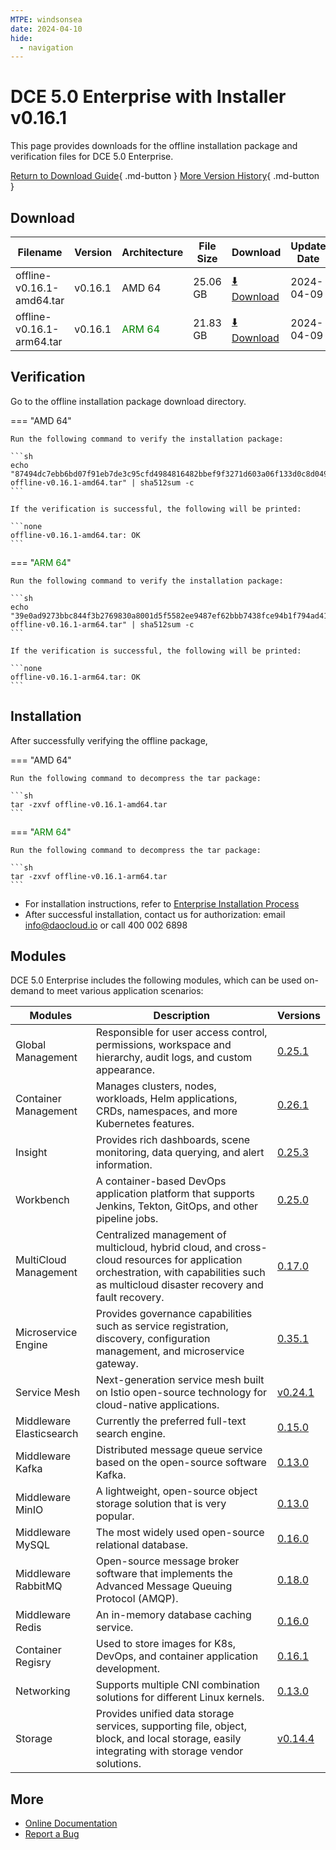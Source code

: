 ```yaml
---
MTPE: windsonsea
date: 2024-04-10
hide:
  - navigation
---
```


# DCE 5.0 Enterprise with Installer v0.16.1

This page provides downloads for the offline installation package and verification files for DCE 5.0 Enterprise.

[Return to Download Guide](../index.md#_2){ .md-button } [More Version History](./dce5-installer-history.md){ .md-button }

## Download

| Filename | Version | Architecture | File Size | Download | Update Date |
| --------- | ------- | ------------ | --------- | -------- | ----------- |
| offline-v0.16.1-amd64.tar | v0.16.1 | AMD 64 | 25.06 GB | [:arrow_down: Download](https://qiniu-download-public.daocloud.io/DaoCloud_Enterprise/dce5/offline-v0.16.1-amd64.tar) | 2024-04-09 |
| offline-v0.16.1-arm64.tar | v0.16.1 | <font color="green">ARM 64</font> | 21.83 GB | [:arrow_down: Download](https://qiniu-download-public.daocloud.io/DaoCloud_Enterprise/dce5/offline-v0.16.1-arm64.tar) | 2024-04-09 |

## Verification

Go to the offline installation package download directory.

=== "AMD 64"

    Run the following command to verify the installation package:

    ```sh
    echo "87494dc7ebb6bd07f91eb7de3c95cfd4984816482bbef9f3271d603a06f133d0c8d04983c197926560b1b32ae3d77673329514d9d7925705ad33bc9572de58a0  offline-v0.16.1-amd64.tar" | sha512sum -c
    ```

    If the verification is successful, the following will be printed:

    ```none
    offline-v0.16.1-amd64.tar: OK
    ```

=== "<font color="green">ARM 64</font>"

    Run the following command to verify the installation package:

    ```sh
    echo "39e0ad9273bbc844f3b2769830a8001d5f5582ee9487ef62bbb7438fce94b1f794ad4186d345b42a2b2f5829ee70d29c6a0853dc3d8ece5b1818ee80db33b116  offline-v0.16.1-arm64.tar" | sha512sum -c
    ```

    If the verification is successful, the following will be printed:

    ```none
    offline-v0.16.1-arm64.tar: OK
    ```

## Installation

After successfully verifying the offline package,

=== "AMD 64"

    Run the following command to decompress the tar package:

    ```sh
    tar -zxvf offline-v0.16.1-amd64.tar
    ```

=== "<font color="green">ARM 64</font>"

    Run the following command to decompress the tar package:

    ```sh
    tar -zxvf offline-v0.16.1-arm64.tar
    ```

- For installation instructions, refer to [Enterprise Installation Process](../../install/commercial/start-install.md)
- After successful installation, contact us for authorization: email info@daocloud.io or call 400 002 6898

## Modules

DCE 5.0 Enterprise includes the following modules, which can be used on-demand to meet various application scenarios:

| Modules | Description | Versions |
| ------- | ----------- | -------- |
| Global Management | Responsible for user access control, permissions, workspace and hierarchy, audit logs, and custom appearance. | [0.25.1](../../ghippo/intro/release-notes.md#v0251) |
| Container Management | Manages clusters, nodes, workloads, Helm applications, CRDs, namespaces, and more Kubernetes features. | [0.26.1](../../kpanda/intro/release-notes.md#v0261) |
| Insight | Provides rich dashboards, scene monitoring, data querying, and alert information. | [0.25.3](../../insight/intro/releasenote.md#v0253) |
| Workbench | A container-based DevOps application platform that supports Jenkins, Tekton, GitOps, and other pipeline jobs. | [0.25.0](../../amamba/intro/release-notes.md#v0250) |
| MultiCloud Management | Centralized management of multicloud, hybrid cloud, and cross-cloud resources for application orchestration, with capabilities such as multicloud disaster recovery and fault recovery. | [0.17.0](../../kairship/intro/release-notes.md#v0170) |
| Microservice Engine | Provides governance capabilities such as service registration, discovery, configuration management, and microservice gateway. | [0.35.1](../../skoala/intro/release-notes.md#v0351) |
| Service Mesh | Next-generation service mesh built on Istio open-source technology for cloud-native applications. | [v0.24.1](../../mspider/intro/release-notes.md#v0241) |
| Middleware Elasticsearch | Currently the preferred full-text search engine. | [0.15.0](../../middleware/elasticsearch/release-notes.md#v0150) |
| Middleware Kafka | Distributed message queue service based on the open-source software Kafka. | [0.13.0](../../middleware/kafka/release-notes.md#v0130) |
| Middleware MinIO | A lightweight, open-source object storage solution that is very popular. | [0.13.0](../../middleware/minio/release-notes.md#v0130) |
| Middleware MySQL | The most widely used open-source relational database. | [0.16.0](../../middleware/mysql/release-notes.md#v0160) |
| Middleware RabbitMQ | Open-source message broker software that implements the Advanced Message Queuing Protocol (AMQP). | [0.18.0](../../middleware/rabbitmq/release-notes.md#v0180) |
| Middleware Redis | An in-memory database caching service. | [0.16.0](../../middleware/redis/release-notes.md#v0160) |
| Container Regisry | Used to store images for K8s, DevOps, and container application development. | [0.16.1](../../kangaroo/intro/release-notes.md#v0161) |
| Networking | Supports multiple CNI combination solutions for different Linux kernels. | [0.13.0](../../network/intro/releasenotes.md#v0130) |
| Storage | Provides unified data storage services, supporting file, object, block, and local storage, easily integrating with storage vendor solutions. | [v0.14.4](../../storage/hwameistor/releasenotes.md#v0144) |

## More

- [Online Documentation](../../dce/index.md)
- [Report a Bug](https://github.com/DaoCloud/DaoCloud-docs/issues)
